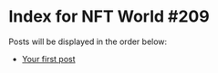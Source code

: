 # Index for NFT World #209
Posts will be displayed in the order below:

- [Your first post](./001-first.md)

